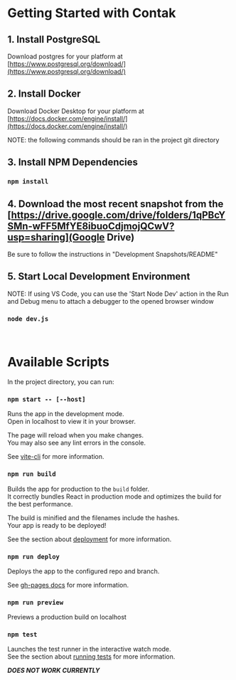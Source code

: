 # Getting Started with Contak

## 1. Install PostgreSQL

Download postgres for your platform at [https://www.postgresql.org/download/](https://www.postgresql.org/download/)

## 2. Install Docker

Download Docker Desktop for your platform at [https://docs.docker.com/engine/install/](https://docs.docker.com/engine/install/)

NOTE: the following commands should be ran in the project git directory
## 3. Install NPM Dependencies

### `npm install`

## 4. Download the most recent snapshot from the [https://drive.google.com/drive/folders/1qPBcYSMn-wFF5MfYE8ibuoCdjmojQCwV?usp=sharing](Google Drive)

Be sure to follow the instructions in "Development Snapshots/README" 

## 5. Start Local Development Environment

NOTE: If using VS Code, you can use the 'Start Node Dev' action in the Run and Debug menu to 
attach a debugger to the opened browser window
### `node dev.js`

<br>

# Available Scripts

In the project directory, you can run:

### `npm start -- [--host]`

Runs the app in the development mode.\
Open in localhost to view it in your browser.

The page will reload when you make changes.\
You may also see any lint errors in the console.

See [vite-cli](https://vitejs.dev/guide/cli.html) for more information.


### `npm run build`

Builds the app for production to the `build` folder.\
It correctly bundles React in production mode and optimizes the build for the best performance.

The build is minified and the filenames include the hashes.\
Your app is ready to be deployed!

See the section about [deployment](https://facebook.github.io/create-react-app/docs/deployment) for more information.


### `npm run deploy`

Deploys the app to the configured repo and branch.

See [gh-pages docs](https://github.com/gitname/react-gh-pages#deploying-a-react-app-to-github-pages) for more information.

### `npm run preview`

Previews a production build on localhost


### `npm test`

Launches the test runner in the interactive watch mode.\
See the section about [running tests](https://facebook.github.io/create-react-app/docs/running-tests) for more information.

***DOES NOT WORK CURRENTLY***

